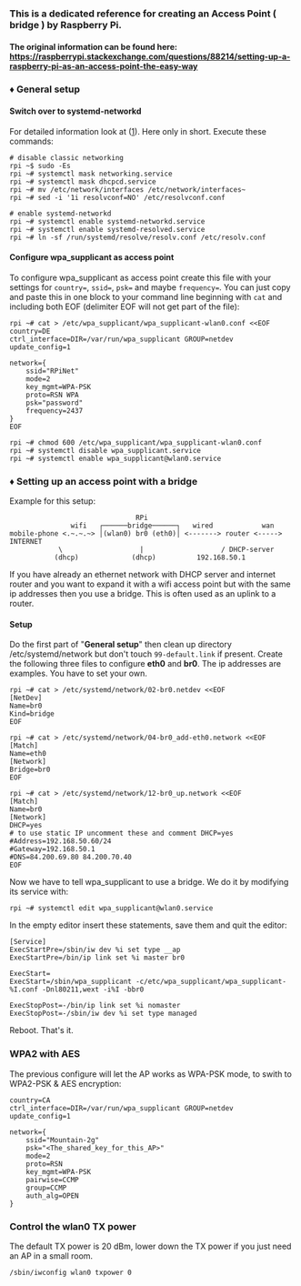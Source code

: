 ### This is a dedicated reference for creating an Access Point ( bridge ) by Raspberry Pi.
#### The original information can be found here: https://raspberrypi.stackexchange.com/questions/88214/setting-up-a-raspberry-pi-as-an-access-point-the-easy-way
### ♦ General setup
#### Switch over to systemd-networkd
For detailed information look at ([1](https://raspberrypi.stackexchange.com/a/78788/79866)). Here only in short. Execute these commands:
```
# disable classic networking
rpi ~$ sudo -Es
rpi ~# systemctl mask networking.service
rpi ~# systemctl mask dhcpcd.service
rpi ~# mv /etc/network/interfaces /etc/network/interfaces~
rpi ~# sed -i '1i resolvconf=NO' /etc/resolvconf.conf

# enable systemd-networkd
rpi ~# systemctl enable systemd-networkd.service
rpi ~# systemctl enable systemd-resolved.service
rpi ~# ln -sf /run/systemd/resolve/resolv.conf /etc/resolv.conf
```
#### Configure wpa_supplicant as access point
To configure wpa_supplicant as access point create this file with your settings for ` country= `, ` ssid= `, ` psk= ` and maybe ` frequency= `. You can just copy and paste this in one block to your command line beginning with ` cat ` and including both EOF (delimiter EOF will not get part of the file):

```
rpi ~# cat > /etc/wpa_supplicant/wpa_supplicant-wlan0.conf <<EOF
country=DE
ctrl_interface=DIR=/var/run/wpa_supplicant GROUP=netdev
update_config=1

network={
    ssid="RPiNet"
    mode=2
    key_mgmt=WPA-PSK
    proto=RSN WPA
    psk="password"
    frequency=2437
}
EOF

rpi ~# chmod 600 /etc/wpa_supplicant/wpa_supplicant-wlan0.conf
rpi ~# systemctl disable wpa_supplicant.service
rpi ~# systemctl enable wpa_supplicant@wlan0.service
```
### ♦ Setting up an access point with a bridge
Example for this setup:
```
                               RPi
               wifi   ┌──────bridge──────┐   wired            wan
mobile-phone <.~.~.~> │(wlan0) br0 (eth0)│ <-------> router <-----> INTERNET
            \                   |                   / DHCP-server
           (dhcp)             (dhcp)          192.168.50.1
```
If you have already an ethernet network with DHCP server and internet router and you want to expand it with a wifi access point but with the same ip addresses then you use a bridge. This is often used as an uplink to a router.
#### Setup
Do the first part of "**General setup**" then clean up directory /etc/systemd/network but don't touch ` 99-default.link ` if present. Create the following three files to configure **eth0** and **br0**. The ip addresses are examples. You have to set your own.
```
rpi ~# cat > /etc/systemd/network/02-br0.netdev <<EOF
[NetDev]
Name=br0
Kind=bridge
EOF

rpi ~# cat > /etc/systemd/network/04-br0_add-eth0.network <<EOF
[Match]
Name=eth0
[Network]
Bridge=br0
EOF

rpi ~# cat > /etc/systemd/network/12-br0_up.network <<EOF
[Match]
Name=br0
[Network]
DHCP=yes
# to use static IP uncomment these and comment DHCP=yes
#Address=192.168.50.60/24
#Gateway=192.168.50.1
#DNS=84.200.69.80 84.200.70.40
EOF
```
Now we have to tell wpa_supplicant to use a bridge. We do it by modifying its service with:
```
rpi ~# systemctl edit wpa_supplicant@wlan0.service
```
In the empty editor insert these statements, save them and quit the editor:
```
[Service]
ExecStartPre=/sbin/iw dev %i set type __ap
ExecStartPre=/bin/ip link set %i master br0

ExecStart=
ExecStart=/sbin/wpa_supplicant -c/etc/wpa_supplicant/wpa_supplicant-%I.conf -Dnl80211,wext -i%I -bbr0

ExecStopPost=-/bin/ip link set %i nomaster
ExecStopPost=-/sbin/iw dev %i set type managed
```
Reboot.
That's it.

### WPA2 with AES
The previous configure will let the AP works as WPA-PSK mode, to swith to WPA2-PSK & AES encryption:
```
country=CA
ctrl_interface=DIR=/var/run/wpa_supplicant GROUP=netdev
update_config=1

network={
    ssid="Mountain-2g"
    psk="<The_shared_key_for_this_AP>"
    mode=2
    proto=RSN
    key_mgmt=WPA-PSK
    pairwise=CCMP
    group=CCMP
    auth_alg=OPEN
}
```
### Control the wlan0 TX power
The default TX power is 20 dBm, lower down the TX power if you just need an AP in a small room.
```
/sbin/iwconfig wlan0 txpower 0
```
